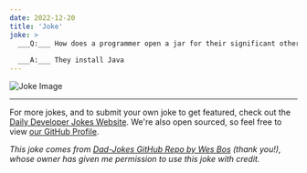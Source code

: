 ```yaml
---
date: 2022-12-20
title: 'Joke'
joke: >
  ___Q:___ How does a programmer open a jar for their significant other?
  
  ___A:___ They install Java
---
```



![Joke Image](https://private.xtrp.io/projects/DailyDeveloperJokes/public_image_server/images/5e12595d30baa.png)

---

For more jokes, and to submit your own joke to get featured, check out the [Daily Developer Jokes Website](https://dailydeveloperjokes.github.io/). We're also open sourced, so feel free to view [our GitHub Profile](https://github.com/dailydeveloperjokes).


_This joke comes from [Dad-Jokes GitHub Repo by Wes Bos](https://github.com/wesbos/dad-jokes) (thank you!), whose owner has given me permission to use this joke with credit._

<!--
Joke text:
**Q:** How does a programmer open a jar for their significant other?

**A:** They install Java
 -->


